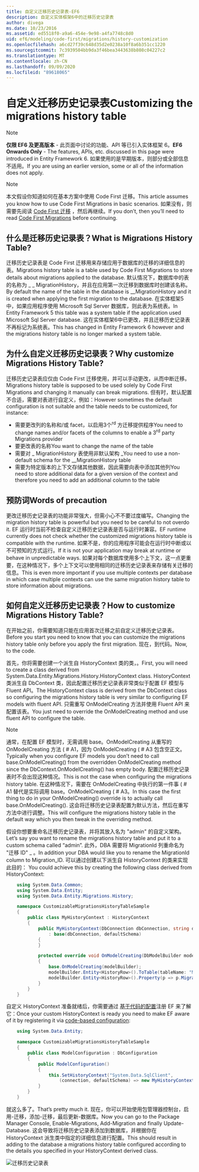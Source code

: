 ```yaml
---
title: 自定义迁移历史记录表-EF6
description: 自定义实体框架6中的迁移历史记录表
author: divega
ms.date: 10/23/2016
ms.assetid: ed5518f0-a9a6-454e-9e98-a4fa7748c8d0
uid: ef6/modeling/code-first/migrations/history-customization
ms.openlocfilehash: a6cd27f39c648d35d2e0238a10f8a6b351cc1220
ms.sourcegitcommit: 7c3939504bb9da3f46bea3443638b808c04227c2
ms.translationtype: MT
ms.contentlocale: zh-CN
ms.lasthandoff: 09/09/2020
ms.locfileid: "89618065"
---
```

# <a name="customizing-the-migrations-history-table"></a><span data-ttu-id="075f6-103">自定义迁移历史记录表</span><span class="sxs-lookup"><span data-stu-id="075f6-103">Customizing the migrations history table</span></span>
> [!NOTE]
> <span data-ttu-id="075f6-104">**仅限 EF6 及更高版本** - 此页面中讨论的功能、API 等已引入实体框架 6。</span><span class="sxs-lookup"><span data-stu-id="075f6-104">**EF6 Onwards Only** - The features, APIs, etc. discussed in this page were introduced in Entity Framework 6.</span></span> <span data-ttu-id="075f6-105">如果使用的是早期版本，则部分或全部信息不适用。</span><span class="sxs-lookup"><span data-stu-id="075f6-105">If you are using an earlier version, some or all of the information does not apply.</span></span>

> [!NOTE]
> <span data-ttu-id="075f6-106">本文假设你知道如何在基本方案中使用 Code First 迁移。</span><span class="sxs-lookup"><span data-stu-id="075f6-106">This article assumes you know how to use Code First Migrations in basic scenarios.</span></span> <span data-ttu-id="075f6-107">如果没有，则需要先阅读 [Code First 迁移](xref:ef6/modeling/code-first/migrations/index) ，然后再继续。</span><span class="sxs-lookup"><span data-stu-id="075f6-107">If you don’t, then you’ll need to read [Code First Migrations](xref:ef6/modeling/code-first/migrations/index) before continuing.</span></span>

## <a name="what-is-migrations-history-table"></a><span data-ttu-id="075f6-108">什么是迁移历史记录表？</span><span class="sxs-lookup"><span data-stu-id="075f6-108">What is Migrations History Table?</span></span>

<span data-ttu-id="075f6-109">迁移历史记录表是 Code First 迁移用来存储应用于数据库的迁移的详细信息的表。</span><span class="sxs-lookup"><span data-stu-id="075f6-109">Migrations history table is a table used by Code First Migrations to store details about migrations applied to the database.</span></span> <span data-ttu-id="075f6-110">默认情况下，数据库中的表的名称为 \_ \_ MigrationHistory，并且在应用第一次迁移到数据库时创建该名称。</span><span class="sxs-lookup"><span data-stu-id="075f6-110">By default the name of the table in the database is \_\_MigrationHistory and it is created when applying the first migration to the database.</span></span> <span data-ttu-id="075f6-111">在实体框架5中，如果应用程序使用 Microsoft Sql Server 数据库，则此表为系统表。</span><span class="sxs-lookup"><span data-stu-id="075f6-111">In Entity Framework 5 this table was a system table if the application used Microsoft Sql Server database.</span></span> <span data-ttu-id="075f6-112">这在实体框架6中已更改，并且迁移历史记录表不再标记为系统表。</span><span class="sxs-lookup"><span data-stu-id="075f6-112">This has changed in Entity Framework 6 however and the migrations history table is no longer marked a system table.</span></span>

## <a name="why-customize-migrations-history-table"></a><span data-ttu-id="075f6-113">为什么自定义迁移历史记录表？</span><span class="sxs-lookup"><span data-stu-id="075f6-113">Why customize Migrations History Table?</span></span>

<span data-ttu-id="075f6-114">迁移历史记录表应仅由 Code First 迁移使用，并可以手动更改，从而中断迁移。</span><span class="sxs-lookup"><span data-stu-id="075f6-114">Migrations history table is supposed to be used solely by Code First Migrations and changing it manually can break migrations.</span></span> <span data-ttu-id="075f6-115">但有时，默认配置不合适，需要对表进行自定义，例如：</span><span class="sxs-lookup"><span data-stu-id="075f6-115">However sometimes the default configuration is not suitable and the table needs to be customized, for instance:</span></span>

-   <span data-ttu-id="075f6-116">需要更改列的名称和/或 facet，以启用3个<sup>rd</sup> 方迁移提供程序</span><span class="sxs-lookup"><span data-stu-id="075f6-116">You need to change names and/or facets of the columns to enable a 3<sup>rd</sup> party Migrations provider</span></span>
-   <span data-ttu-id="075f6-117">要更改表的名称</span><span class="sxs-lookup"><span data-stu-id="075f6-117">You want to change the name of the table</span></span>
-   <span data-ttu-id="075f6-118">需要对 \_ MigrationHistory 表使用非默认架构 \_</span><span class="sxs-lookup"><span data-stu-id="075f6-118">You need to use a non-default schema for the \_\_MigrationHistory table</span></span>
-   <span data-ttu-id="075f6-119">需要为特定版本的上下文存储其他数据，因此需要向表中添加其他列</span><span class="sxs-lookup"><span data-stu-id="075f6-119">You need to store additional data for a given version of the context and therefore you need to add an additional column to the table</span></span>

## <a name="words-of-precaution"></a><span data-ttu-id="075f6-120">预防词</span><span class="sxs-lookup"><span data-stu-id="075f6-120">Words of precaution</span></span>

<span data-ttu-id="075f6-121">更改迁移历史记录表的功能非常强大，但需小心不不要过度编写。</span><span class="sxs-lookup"><span data-stu-id="075f6-121">Changing the migration history table is powerful but you need to be careful to not overdo it.</span></span> <span data-ttu-id="075f6-122">EF 运行时当前不检查自定义迁移历史记录表是否与运行时兼容。</span><span class="sxs-lookup"><span data-stu-id="075f6-122">EF runtime currently does not check whether the customized migrations history table is compatible with the runtime.</span></span> <span data-ttu-id="075f6-123">如果不是，你的应用程序可能会在运行时中断或以不可预知的方式运行。</span><span class="sxs-lookup"><span data-stu-id="075f6-123">If it is not your application may break at runtime or behave in unpredictable ways.</span></span> <span data-ttu-id="075f6-124">如果对每个数据库使用多个上下文，这一点更重要，在这种情况下，多个上下文可以使用相同的迁移历史记录表来存储有关迁移的信息。</span><span class="sxs-lookup"><span data-stu-id="075f6-124">This is even more important if you use multiple contexts per database in which case multiple contexts can use the same migration history table to store information about migrations.</span></span>

## <a name="how-to-customize-migrations-history-table"></a><span data-ttu-id="075f6-125">如何自定义迁移历史记录表？</span><span class="sxs-lookup"><span data-stu-id="075f6-125">How to customize Migrations History Table?</span></span>

<span data-ttu-id="075f6-126">在开始之前，你需要知道只能在应用首次迁移之前自定义迁移历史记录表。</span><span class="sxs-lookup"><span data-stu-id="075f6-126">Before you start you need to know that you can customize the migrations history table only before you apply the first migration.</span></span> <span data-ttu-id="075f6-127">现在，到代码。</span><span class="sxs-lookup"><span data-stu-id="075f6-127">Now, to the code.</span></span>

<span data-ttu-id="075f6-128">首先，你将需要创建一个派生自 HistoryContext 类的类，。</span><span class="sxs-lookup"><span data-stu-id="075f6-128">First, you will need to create a class derived from System.Data.Entity.Migrations.History.HistoryContext class.</span></span> <span data-ttu-id="075f6-129">HistoryContext 类派生自 DbContext 类，因此配置迁移历史记录表非常类似于配置 EF 模型与 Fluent API。</span><span class="sxs-lookup"><span data-stu-id="075f6-129">The HistoryContext class is derived from the DbContext class so configuring the migrations history table is very similar to configuring EF models with fluent API.</span></span> <span data-ttu-id="075f6-130">只需重写 OnModelCreating 方法并使用 Fluent API 来配置该表。</span><span class="sxs-lookup"><span data-stu-id="075f6-130">You just need to override the OnModelCreating method and use fluent API to configure the table.</span></span>

>[!NOTE]
> <span data-ttu-id="075f6-131">通常，在配置 EF 模型时，无需调用 base。OnModelCreating 从重写的 OnModelCreating 方法 ( # A1，因为 OnModelCreating ( # A3 包含空正文。</span><span class="sxs-lookup"><span data-stu-id="075f6-131">Typically when you configure EF models you don’t need to call base.OnModelCreating() from the overridden OnModelCreating method since the DbContext.OnModelCreating() has empty body.</span></span> <span data-ttu-id="075f6-132">配置迁移历史记录表时不会出现这种情况。</span><span class="sxs-lookup"><span data-stu-id="075f6-132">This is not the case when configuring the migrations history table.</span></span> <span data-ttu-id="075f6-133">在这种情况下，需要在 OnModelCreating 中执行的第一件事 ( # A1 替代是实际调用 base。OnModelCreating ( # A3。</span><span class="sxs-lookup"><span data-stu-id="075f6-133">In this case the first thing to do in your OnModelCreating() override is to actually call base.OnModelCreating().</span></span> <span data-ttu-id="075f6-134">这会将迁移历史记录表配置为默认方法，然后在重写方法中进行调整。</span><span class="sxs-lookup"><span data-stu-id="075f6-134">This will configure the migrations history table in the default way which you then tweak in the overriding method.</span></span>

<span data-ttu-id="075f6-135">假设你想要重命名迁移历史记录表，并将其放入名为 "admin" 的自定义架构。</span><span class="sxs-lookup"><span data-stu-id="075f6-135">Let’s say you want to rename the migrations history table and put it to a custom schema called “admin”.</span></span> <span data-ttu-id="075f6-136">此外，DBA 需要将 MigrationId 列重命名为 "迁移 ID" \_ 。</span><span class="sxs-lookup"><span data-stu-id="075f6-136">In addition your DBA would like you to rename the MigrationId column to Migration\_ID.</span></span> <span data-ttu-id="075f6-137">可以通过创建以下派生自 HistoryContext 的类来实现此目的：</span><span class="sxs-lookup"><span data-stu-id="075f6-137"> You could achieve this by creating the following class derived from HistoryContext:</span></span>

``` csharp
    using System.Data.Common;
    using System.Data.Entity;
    using System.Data.Entity.Migrations.History;

    namespace CustomizableMigrationsHistoryTableSample
    {
        public class MyHistoryContext : HistoryContext
        {
            public MyHistoryContext(DbConnection dbConnection, string defaultSchema)
                : base(dbConnection, defaultSchema)
            {
            }

            protected override void OnModelCreating(DbModelBuilder modelBuilder)
            {
                base.OnModelCreating(modelBuilder);
                modelBuilder.Entity<HistoryRow>().ToTable(tableName: "MigrationHistory", schemaName: "admin");
                modelBuilder.Entity<HistoryRow>().Property(p => p.MigrationId).HasColumnName("Migration_ID");
            }
        }
    }
```

<span data-ttu-id="075f6-138">自定义 HistoryContext 准备就绪后，你需要通过 [基于代码的配置](https://msdn.com/data/jj680699)注册 EF 来了解它：</span><span class="sxs-lookup"><span data-stu-id="075f6-138">Once your custom HistoryContext is ready you need to make EF aware of it by registering it via [code-based configuration](https://msdn.com/data/jj680699):</span></span>

``` csharp
    using System.Data.Entity;

    namespace CustomizableMigrationsHistoryTableSample
    {
        public class ModelConfiguration : DbConfiguration
        {
            public ModelConfiguration()
            {
                this.SetHistoryContext("System.Data.SqlClient",
                    (connection, defaultSchema) => new MyHistoryContext(connection, defaultSchema));
            }
        }
    }
```

<span data-ttu-id="075f6-139">就这么多了。</span><span class="sxs-lookup"><span data-stu-id="075f6-139">That’s pretty much it.</span></span> <span data-ttu-id="075f6-140">现在，你可以开始使用包管理器控制台，启用-迁移，添加-迁移，最后更新-数据库。</span><span class="sxs-lookup"><span data-stu-id="075f6-140">Now you can go to the Package Manager Console, Enable-Migrations, Add-Migration and finally Update-Database.</span></span> <span data-ttu-id="075f6-141">这会导致将迁移历史记录表添加到数据库，并根据你在 HistoryContext 派生类中指定的详细信息进行配置。</span><span class="sxs-lookup"><span data-stu-id="075f6-141">This should result in adding to the database a migrations history table configured according to the details you specified in your HistoryContext derived class.</span></span>

![迁移历史记录表](~/ef6/media/database.png)
